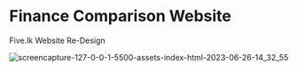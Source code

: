 # Finance Comparison Website
 Five.lk Website Re-Design

 ![screencapture-127-0-0-1-5500-assets-index-html-2023-06-26-14_32_55](https://github.com/Tharakaez/Finance-Comparison-five.lk-/assets/100085288/f45f5f01-b435-4f83-bef7-e81cdb231188)

